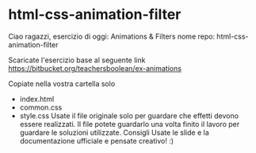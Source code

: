 # html-css-animation-filter

Ciao ragazzi, esercizio di oggi: Animations & Filters
nome repo: html-css-animation-filter

Scaricate l'esercizio base al seguente link
https://bitbucket.org/teachersboolean/ex-animations

Copiate nella vostra cartella solo
* index.html
* common.css
* style.css
Usate il file originale solo per guardare che effetti devono essere realizzati.
Il file potete guardarlo una volta finito il lavoro per guardare le soluzioni utilizzate.
Consigli
Usate le slide e la documentazione ufficiale e pensate creativo! :)